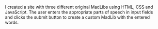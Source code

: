 I created a site with three different original MadLibs using HTML, CSS and JavaScript. The user enters the appropriate parts of speech in input fields and clicks the submit button to create a custom MadLib with the entered words.
